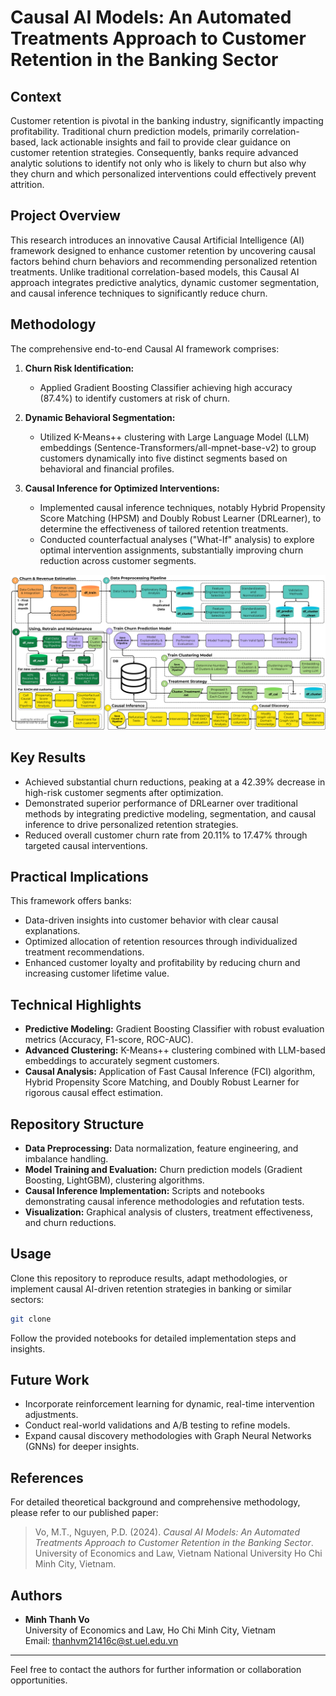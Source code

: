 # Causal AI Models: An Automated Treatments Approach to Customer Retention in the Banking Sector

## Context
Customer retention is pivotal in the banking industry, significantly impacting profitability. Traditional churn prediction models, primarily correlation-based, lack actionable insights and fail to provide clear guidance on customer retention strategies. Consequently, banks require advanced analytic solutions to identify not only who is likely to churn but also why they churn and which personalized interventions could effectively prevent attrition.

## Project Overview
This research introduces an innovative Causal Artificial Intelligence (AI) framework designed to enhance customer retention by uncovering causal factors behind churn behaviors and recommending personalized retention treatments. Unlike traditional correlation-based models, this Causal AI approach integrates predictive analytics, dynamic customer segmentation, and causal inference techniques to significantly reduce churn.

## Methodology
The comprehensive end-to-end Causal AI framework comprises:

1. **Churn Risk Identification:**
   - Applied Gradient Boosting Classifier achieving high accuracy (87.4%) to identify customers at risk of churn.

2. **Dynamic Behavioral Segmentation:**
   - Utilized K-Means++ clustering with Large Language Model (LLM) embeddings (Sentence-Transformers/all-mpnet-base-v2) to group customers dynamically into five distinct segments based on behavioral and financial profiles.

3. **Causal Inference for Optimized Interventions:**
   - Implemented causal inference techniques, notably Hybrid Propensity Score Matching (HPSM) and Doubly Robust Learner (DRLearner), to determine the effectiveness of tailored retention treatments.
   - Conducted counterfactual analyses ("What-If" analysis) to explore optimal intervention assignments, substantially improving churn reduction across customer segments.

![alt text](01.png)

## Key Results
- Achieved substantial churn reductions, peaking at a 42.39% decrease in high-risk customer segments after optimization.
- Demonstrated superior performance of DRLearner over traditional methods by integrating predictive modeling, segmentation, and causal inference to drive personalized retention strategies.
- Reduced overall customer churn rate from 20.11% to 17.47% through targeted causal interventions.

## Practical Implications
This framework offers banks:
- Data-driven insights into customer behavior with clear causal explanations.
- Optimized allocation of retention resources through individualized treatment recommendations.
- Enhanced customer loyalty and profitability by reducing churn and increasing customer lifetime value.

## Technical Highlights
- **Predictive Modeling:** Gradient Boosting Classifier with robust evaluation metrics (Accuracy, F1-score, ROC-AUC).
- **Advanced Clustering:** K-Means++ clustering combined with LLM-based embeddings to accurately segment customers.
- **Causal Analysis:** Application of Fast Causal Inference (FCI) algorithm, Hybrid Propensity Score Matching, and Doubly Robust Learner for rigorous causal effect estimation.

## Repository Structure
- **Data Preprocessing:** Data normalization, feature engineering, and imbalance handling.
- **Model Training and Evaluation:** Churn prediction models (Gradient Boosting, LightGBM), clustering algorithms.
- **Causal Inference Implementation:** Scripts and notebooks demonstrating causal inference methodologies and refutation tests.
- **Visualization:** Graphical analysis of clusters, treatment effectiveness, and churn reductions.

## Usage
Clone this repository to reproduce results, adapt methodologies, or implement causal AI-driven retention strategies in banking or similar sectors:

```bash
git clone 
```

Follow the provided notebooks for detailed implementation steps and insights.

## Future Work
- Incorporate reinforcement learning for dynamic, real-time intervention adjustments.
- Conduct real-world validations and A/B testing to refine models.
- Expand causal discovery methodologies with Graph Neural Networks (GNNs) for deeper insights.

## References
For detailed theoretical background and comprehensive methodology, please refer to our published paper:

> Vo, M.T., Nguyen, P.D. (2024). *Causal AI Models: An Automated Treatments Approach to Customer Retention in the Banking Sector*. University of Economics and Law, Vietnam National University Ho Chi Minh City, Vietnam.

## Authors
- **Minh Thanh Vo**  
University of Economics and Law, Ho Chi Minh City, Vietnam  
Email: thanhvm21416c@st.uel.edu.vn

---

Feel free to contact the authors for further information or collaboration opportunities.